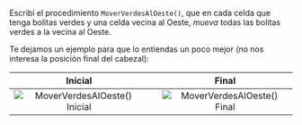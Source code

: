 Escribí el procedimiento `MoverVerdesAlOeste()`, que en cada celda que tenga bolitas verdes y una celda vecina al Oeste, _mueva_ todas las bolitas verdes a la vecina al Oeste. 

Te dejamos un ejemplo para que lo entiendas un poco mejor (no nos interesa la posición final del cabezal):

| Inicial |   | Final |
|:-------:|:-:|:-----:|
|![MoverVerdesAlOeste() Inicial](https://raw.githubusercontent.com/mumuki/mumuki-guia-desafios-gobstones/master/00100_MoverVerdesAlOeste/inicial.png)|<i class="fa fa-arrow-right"></i>|![MoverVerdesAlOeste() Final](https://raw.githubusercontent.com/mumuki/mumuki-guia-desafios-gobstones/master/00100_MoverVerdesAlOeste/final.png)|